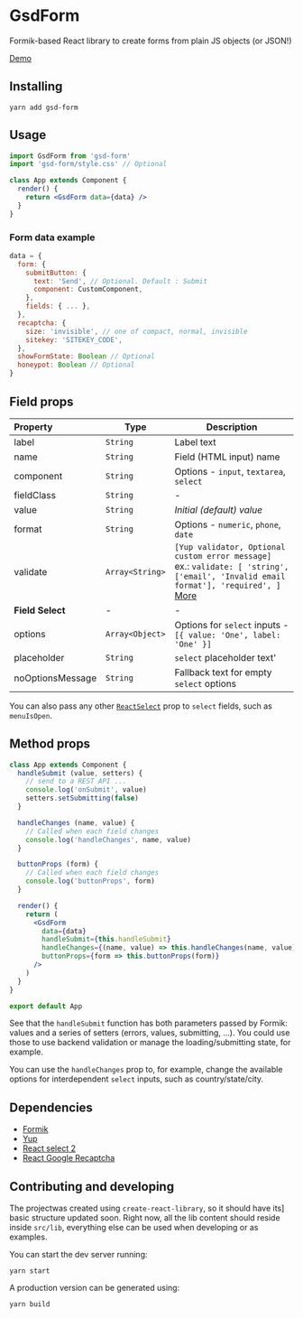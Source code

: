 # GsdForm

Formik-based React library to create forms from plain JS objects (or JSON!)

[Demo](https://codesandbox.io/s/zlrmp3o77l)

## Installing

```
yarn add gsd-form
```

## Usage

```jsx
import GsdForm from 'gsd-form'
import 'gsd-form/style.css' // Optional

class App extends Component {
  render() {
    return <GsdForm data={data} />
  }
}
```

### Form data example

```js
data = {
  form: {
    submitButton: {
      text: 'Send', // Optional. Default : Submit
      component: CustomComponent,
    },
    fields: { ... },
  },
  recaptcha: {
    size: 'invisible', // one of compact, normal, invisible
    sitekey: 'SITEKEY_CODE',
  },
  showFormState: Boolean // Optional
  honeypot: Boolean // Optional
}

```

## Field props
| Property | Type | Description |
|:---- | ---- | ------ |
| label | `String` | Label text |
| name | `String` | Field (HTML input) name |
| component | `String` | Options - `input`, `textarea`, `select` |
| fieldClass | `String` | - |
| value | `String` | *Initial (default) value* |
| format | `String` | Options - `numeric`, `phone`, `date` |
| validate | `Array<String>` | `[Yup validator, Optional custom error message]`<br>ex.: `validate: [ 'string', ['email', 'Invalid email format'], 'required', ]`<br>[More](https://github.com/jquense/yup) |
| __Field Select__ | - | - |
| options | `Array<Object>` | Options for `select` inputs - `[{ value: 'One', label: 'One' }]` |
| placeholder | `String` | `select` placeholder text' |
| noOptionsMessage | `String` | Fallback text for empty `select` options |

You can also pass any other [`ReactSelect`](https://github.com/JedWatson/react-select) prop to `select` fields, such as `menuIsOpen`.

## Method props

```jsx
class App extends Component {
  handleSubmit (value, setters) {
    // send to a REST API ...
    console.log('onSubmit', value)
    setters.setSubmitting(false)
  }

  handleChanges (name, value) {
    // Called when each field changes
    console.log('handleChanges', name, value)
  }

  buttonProps (form) {
    // Called when each field changes
    console.log('buttonProps', form)
  }

  render() {
    return (
      <GsdForm
        data={data}
        handleSubmit={this.handleSubmit}
        handleChanges={(name, value) => this.handleChanges(name, value)}
        buttonProps={form => this.buttonProps(form)}
      />
    )
  }
}

export default App
```

See that the `handleSubmit` function has both parameters passed by Formik:
values and a series of setters (errors, values, submitting, ...). You could
use those to use backend validation or manage the loading/submitting state,
for example.

You can use the `handleChanges` prop to, for example, change the available
options for interdependent `select` inputs, such as country/state/city.

## Dependencies

- [Formik](https://github.com/jaredpalmer/formik)
- [Yup](https://github.com/jquense/yup)
- [React select 2](https://github.com/JedWatson/react-select)
- [React Google Recaptcha](https://github.com/dozoisch/react-google-recaptcha)

## Contributing and developing

The projectwas created using `create-react-library`, so it should have its]
basic structure updated soon. Right now, all the lib content should reside
inside `src/lib`, everything else can be used when developing or as examples.

You can start the dev server running:

```
yarn start
```

A production version can be generated using:

```
yarn build
```
